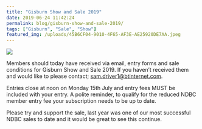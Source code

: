 ```yaml
---
title: "Gisburn Show and Sale 2019"
date: 2019-06-24 11:42:24
permalink: blog/gisburn-show-and-sale-2019/
tags: ["Gisburn", "Sale", "Show"]
featured_img: /uploads/45B6CF04-9010-4F65-AF3E-AE25920DE7AA.jpeg
---
```


![](/uploads/45B6CF04-9010-4F65-AF3E-AE25920DE7AA.jpeg)

Members should today have received via email, entry forms and sale conditions for Gisburn Show and Sale 2019. If you haven’t received them and would like to please contact; sam.driver1@btinternet.com.

Entries close at noon on Monday 15th July and entry fees MUST be included with your entry. A polite reminder, to qualify for the reduced NDBC member entry fee your subscription needs to be up to date.

Please try and support the sale, last year was one of our most successful NDBC sales to date and it would be great to see this continue.
